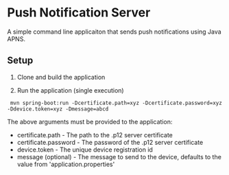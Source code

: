 # Push Notification Server 
A simple command line applicaiton that sends push notifications using Java APNS.
## Setup
1. Clone and build the application

2. Run the application (single execution)

```
 mvn spring-boot:run -Dcertificate.path=xyz -Dcertificate.password=xyz -Ddevice.token=xyz -Dmessage=abcd
```

The above arguments must be provided to the application:
 * certificate.path - The path to the .p12 server certificate
 * certificate.password - The password of the .p12 server certificate
 * device.token - The unique device registration id
 * message (optional) - The message to send to the device, defaults to the value from 'application.properties'

